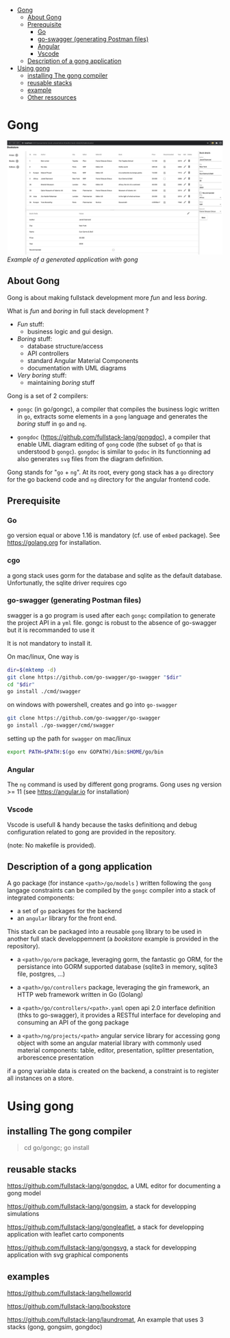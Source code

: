 - [Gong](#gong)
  - [About Gong](#about-gong)
  - [Prerequisite](#prerequisite)
    - [Go](#go)
    - [go-swagger (generating Postman files)](#go-swagger-generating-postman-files)
    - [Angular](#angular)
    - [Vscode](#vscode)
  - [Description of a gong application](#description-of-a-gong-application)
- [Using gong](#using-gong)
  - [installing The gong compiler](#installing-the-gong-compiler)
  - [reusable stacks](#reusable-stacks)
  - [example](#example)
  - [Other ressources](#other-ressources)

# Gong

![Example of a generated application with gong](docs/images/bookstore-client.png)
*Example of a generated application with gong*

## About Gong

Gong is about making fullstack development more *fun* and less *boring*.

What is *fun* and *boring* in full stack development ?
- *Fun* stuff:
  - business logic and gui design.
- *Boring* stuff:
  - database structure/access
  - API controllers
  - standard Angular Material Components
  - documentation with UML diagrams
- *Very boring* stuff:
  - maintaining *boring* stuff

Gong is a set of 2 compilers:

- `gongc` (in go/gongc), a compiler that compiles the business logic written in `go`, extracts some elements in a `gong` language and generates the *boring* stuff in `go` and `ng`.

- `gongdoc` (https://github.com/fullstack-lang/gongdoc), a compiler that enable UML diagram editing of `gong` code (the subset of `go` that is understood b `gongc`). `gongdoc`  is similar to `godoc` in its functionning ad also generates `svg` files from the diagram definition.

Gong stands for "`go` + `ng`". At its root, every gong stack has a `go` directory for the go backend code and `ng` directory for the angular frontend code.

## Prerequisite

### Go

go version equal or above 1.16 is mandatory (cf. use of `embed` package). See https://golang.org for installation.

### cgo

a gong stack uses gorm for the database and sqlite as the default database. Unfortunatly, the sqlite driver requires cgo

### go-swagger (generating Postman files)

swagger is a go program is used after each `gongc` compilation to generate the project API in a `yml` file. gongc is robust to the absence of go-swagger but it is recommanded to use it

It is not mandatory to install it.

On mac/linux, One way is

```bash
dir=$(mktemp -d) 
git clone https://github.com/go-swagger/go-swagger "$dir" 
cd "$dir"
go install ./cmd/swagger
```

on windows with powershell, creates and go into `go-swagger`
```bash
git clone https://github.com/go-swagger/go-swagger
go install ./go-swagger/cmd/swagger
```

setting up the path for `swagger` on mac/linux
```sh
export PATH=$PATH:$(go env GOPATH)/bin:$HOME/go/bin
```

### Angular

The `ng` command is used by different gong programs. Gong uses ng version >= 11 (see https://angular.io for installation)

### Vscode

Vscode is usefull & handy because the tasks definitionq and debug configuration related to gong are provided in the repository.

(note: No makefile is provided).

## Description of a gong application

A go package (for instance `<path>/go/models` ) written following the `gong` langage constraints can be compiled by the `gongc` compiler into a stack of integrated components:
- a set of `go` packages for the backend
- an `angular` library for the front end. 

This stack can be packaged into a reusable `gong` library to be used in another full stack developpemnent (a *bookstore* example is provided in the repository).

- a `<path>/go/orm` package, leveraging gorm, the fantastic go ORM, for the persistance into GORM supported database (sqlite3 in memory, sqlite3 file, postgres, ...)
- a `<path>/go/controllers` package, leveraging the gin framework, an HTTP web framework written in Go (Golang)
- a `<path>/go/controllers/<path>.yaml` open api 2.0 interface definition (thks to go-swagger), it provides a RESTful interface for  developing and consuming an API of the gong package

- a `<path>/ng/projects/<path>` angular service library for accessing gong object with some an angular material library with commonly used material components: table, editor, presentation, splitter presentation, arborescence presentation

if a gong variable data is created on the backend, a constraint is to register all instances on a store.

# Using gong

## installing The gong compiler

> cd go/gongc; go install

## reusable stacks 

https://github.com/fullstack-lang/gongdoc, a UML editor for documenting a gong model

https://github.com/fullstack-lang/gongsim, a stack for developping simulations

https://github.com/fullstack-lang/gongleaflet, a stack for developping application with leaflet carto components

https://github.com/fullstack-lang/gongsvg, a stack for developping application with svg graphical components

## examples

https://github.com/fullstack-lang/helloworld

https://github.com/fullstack-lang/bookstore

https://github.com/fullstack-lang/laundromat, An example that uses 3 stacks (gong, gongsim, gongdoc)
